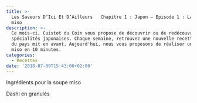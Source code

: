 ```yaml
---
title: >-
  Les Saveurs D’Ici Et D’Ailleurs   Chapitre 1 : Japon – Episode 1 : La soupe
  miso
description: >-
  Ce mois-ci, Cuistot du Coin vous propose de découvrir ou de redécouvrir des
  spécialités japonaises. Chaque semaine, retrouvez une nouvelle recette typique
  du pays mit en avant. Aujourd'hui, nous vous proposons de réaliser une soupe
  miso en 10 minutes.   
categories:
  - Recettes
date: '2018-07-09T15:43:00+02:00'
---
```

Ingrédients pour la soupe miso

Dashi en granulés 
